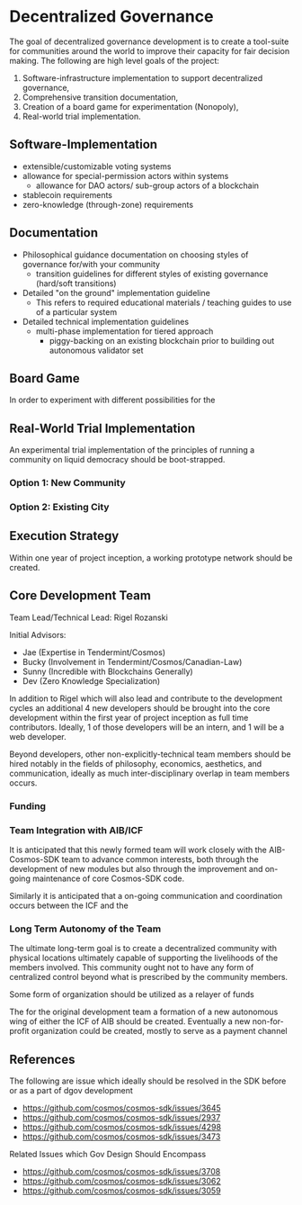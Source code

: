 # Decentralized Governance

The goal of decentralized governance development is to create a tool-suite for communities 
around the world to improve their capacity for fair decision making. The following are 
high level goals of the project: 
 1) Software-infrastructure implementation to support decentralized governance, 
 2) Comprehensive transition documentation,
 3) Creation of a board game for experimentation (Nonopoly), 
 4) Real-world trial implementation. 

## Software-Implementation
   - extensible/customizable voting systems
   - allowance for special-permission actors within systems
     - allowance for DAO actors/ sub-group actors of a blockchain
   - stablecoin requirements 
   - zero-knowledge (through-zone) requirements

## Documentation 
   - Philosophical guidance documentation on choosing styles of governance for/with your community 
     - transition guidelines for different styles of existing governance (hard/soft transitions) 
   - Detailed "on the ground" implementation guideline
     - This refers to required educational materials / teaching guides to use of a particular system 
   - Detailed technical implementation guidelines 
     - multi-phase implementation for tiered approach 
       - piggy-backing on an existing blockchain prior to building out autonomous validator set

## Board Game 

In order to experiment with different possibilities for the  

## Real-World Trial Implementation

An experimental trial implementation of the principles of running a community
on liquid democracy should be boot-strapped. 

### Option 1: New Community
### Option 2: Existing City

## Execution Strategy 

Within one year of project inception, a working prototype network should be
created.  


## Core Development Team

Team Lead/Technical Lead: Rigel Rozanski

Initial Advisors: 
 - Jae (Expertise in Tendermint/Cosmos)
 - Bucky (Involvement in Tendermint/Cosmos/Canadian-Law)
 - Sunny (Incredible with Blockchains Generally)  
 - Dev (Zero Knowledge Specialization)

In addition to Rigel which will also lead and contribute to the development
cycles an additional 4 new developers should be brought into the core
development within the first year of project inception as full time
contributors. Ideally, 1 of those developers will be an intern, and 1 
will be a web developer. 

Beyond developers, other non-explicitly-technical team members should be hired
notably in the fields of philosophy, economics, aesthetics, and communication,
ideally as much inter-disciplinary overlap in team members occurs. 

### Funding 

### Team Integration with AIB/ICF 

It is anticipated that this newly formed team will work closely with the
AIB-Cosmos-SDK team to advance common interests, both through the development
of new modules but also through the improvement and on-going maintenance of
core Cosmos-SDK code. 

Similarly it is anticipated that a on-going communication and coordination 
occurs between the ICF and the 

### Long Term Autonomy of the Team

The ultimate long-term goal is to create a decentralized community
with physical locations ultimately capable of supporting the livelihoods
of the members involved. This community ought not to have any form 
of centralized control beyond what is prescribed by the community members.

Some form of organization should be utilized as a relayer of funds  

The for the original development team a formation of a new autonomous wing
of either the ICF of AIB should be created. Eventually a new non-for-profit 
organization could be created, mostly to serve as a payment channel 

## References

The following are issue which ideally should be resolved in the SDK before or as a part of dgov development
 - https://github.com/cosmos/cosmos-sdk/issues/3645
 - https://github.com/cosmos/cosmos-sdk/issues/2937
 - https://github.com/cosmos/cosmos-sdk/issues/4298
 - https://github.com/cosmos/cosmos-sdk/issues/3473

Related Issues which Gov Design Should Encompass
 - https://github.com/cosmos/cosmos-sdk/issues/3708
 - https://github.com/cosmos/cosmos-sdk/issues/3062
 - https://github.com/cosmos/cosmos-sdk/issues/3059
